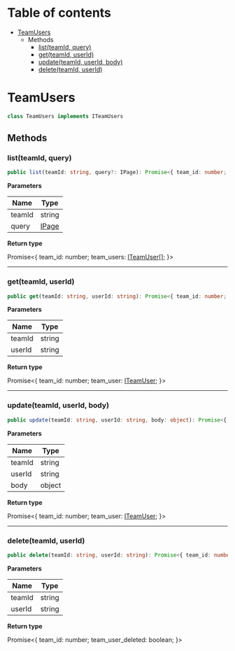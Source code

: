 # Table of contents

* [TeamUsers][ClassDeclaration-11]
    * Methods
        * [list(teamId, query)][MethodDeclaration-44]
        * [get(teamId, userId)][MethodDeclaration-45]
        * [update(teamId, userId, body)][MethodDeclaration-46]
        * [delete(teamId, userId)][MethodDeclaration-47]

# TeamUsers

```typescript
class TeamUsers implements ITeamUsers
```
## Methods

### list(teamId, query)

```typescript
public list(teamId: string, query?: IPage): Promise<{ team_id: number; team_users: ITeamUser[]; }>;
```

**Parameters**

| Name   | Type                            |
| ------ | ------------------------------- |
| teamId | string                          |
| query  | [IPage][InterfaceDeclaration-2] |

**Return type**

Promise<{ team_id: number; team_users: [ITeamUser][InterfaceDeclaration-25][]; }>

----------

### get(teamId, userId)

```typescript
public get(teamId: string, userId: string): Promise<{ team_id: number; team_user: ITeamUser; }>;
```

**Parameters**

| Name   | Type   |
| ------ | ------ |
| teamId | string |
| userId | string |

**Return type**

Promise<{ team_id: number; team_user: [ITeamUser][InterfaceDeclaration-25]; }>

----------

### update(teamId, userId, body)

```typescript
public update(teamId: string, userId: string, body: object): Promise<{ team_id: number; team_user: ITeamUser; }>;
```

**Parameters**

| Name   | Type   |
| ------ | ------ |
| teamId | string |
| userId | string |
| body   | object |

**Return type**

Promise<{ team_id: number; team_user: [ITeamUser][InterfaceDeclaration-25]; }>

----------

### delete(teamId, userId)

```typescript
public delete(teamId: string, userId: string): Promise<{ team_id: number; team_user_deleted: boolean; }>;
```

**Parameters**

| Name   | Type   |
| ------ | ------ |
| teamId | string |
| userId | string |

**Return type**

Promise<{ team_id: number; team_user_deleted: boolean; }>

[ClassDeclaration-11]: teamusers.md#teamusers
[MethodDeclaration-44]: teamusers.md#listteamid-query
[InterfaceDeclaration-2]: ../i-page.md#ipage
[InterfaceDeclaration-25]: ../i-team-user.md#iteamuser
[MethodDeclaration-45]: teamusers.md#getteamid-userid
[InterfaceDeclaration-25]: ../i-team-user.md#iteamuser
[MethodDeclaration-46]: teamusers.md#updateteamid-userid-body
[InterfaceDeclaration-25]: ../i-team-user.md#iteamuser
[MethodDeclaration-47]: teamusers.md#deleteteamid-userid